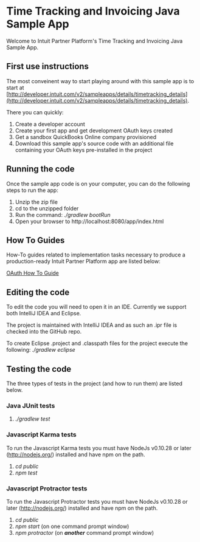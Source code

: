 Time Tracking and Invoicing Java Sample App
=====================================

Welcome to Intuit Partner Platform's Time Tracking and Invoicing Java Sample App.

## First use instructions

The most conveinent way to start playing around with this sample app is to start at [http://developer.intuit.com/v2/sampleapps/details/timetracking_details](http://developer.intuit.com/v2/sampleapps/details/timetracking_details). 

There you can quickly:

1. Create a developer account
2. Create your first app and get development OAuth keys created
3. Get a sandbox QuickBooks Online company provisioned
4. Download this sample app's source code with an additional file containing your OAuth keys pre-installed in the project

## Running the code

Once the sample app code is on your computer, you can do the following steps to run the app:

1. Unzip the zip file
2. cd to the unzipped folder
3. Run the command: _./gradlew bootRun_
4. Open your browser to http://localhost:8080/app/index.html

## How To Guides

How-To guides related to implementation tasks necessary to produce a production-ready Intuit Partner Platform app are listed below:

[OAuth How To Guide](https://github.com/IntuitPartnerPlatform/SampleApp-TimeTracking_Invoicing-Java/wiki/OAuth-How-To-Guide-(Java))

## Editing the code
To edit the code you will need to open it in an IDE. Currently we support both IntelliJ IDEA and Eclipse.

The project is maintained with IntelliJ IDEA and as such an .ipr file is checked into the GitHub repo. 

To create Eclipse .project and .classpath files for the project execute the following: _./gradlew eclipse_

## Testing the code
The three types of tests in the project (and how to run them) are listed below.

### Java JUnit tests
1. _./gradlew test_

### Javascript Karma tests
To run the Javascript Karma tests you must have NodeJs v0.10.28 or later (http://nodejs.org/) installed and have npm on the path.

1. _cd public_
2. _npm test_

### Javascript Protractor tests
To run the Javascript Protractor tests you must have NodeJs v0.10.28 or later (http://nodejs.org/) installed and have npm on the path.

1. _cd public_
2. _npm start_ (on one command prompt window)
3. _npm protractor_ (on **_another_** command prompt window)









    













